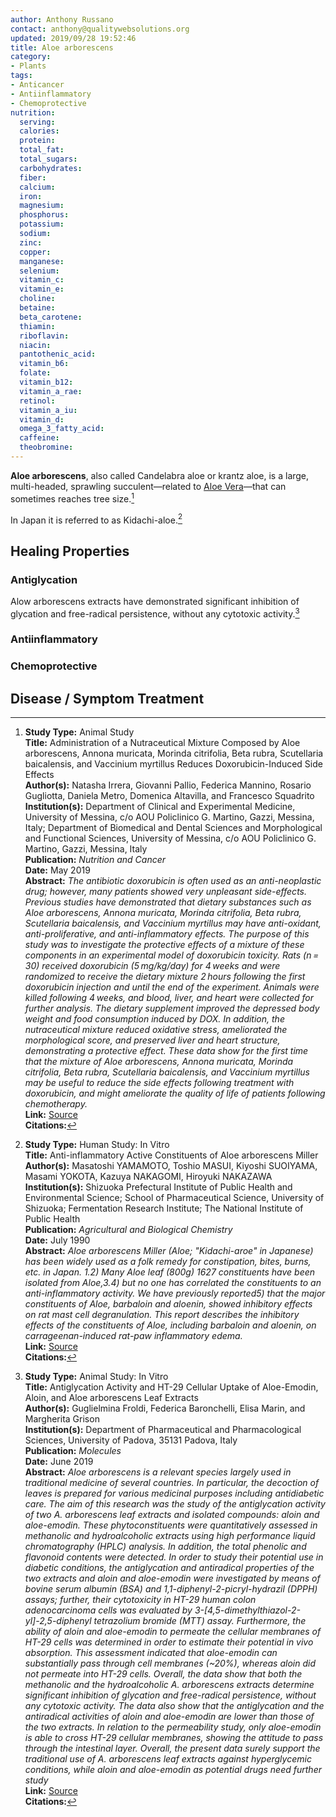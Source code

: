 ```yaml
---
author: Anthony Russano
contact: anthony@qualitywebsolutions.org
updated: 2019/09/28 19:52:46
title: Aloe arborescens
category:
- Plants
tags:
- Anticancer
- Antiinflammatory
- Chemoprotective
nutrition:
  serving: 
  calories: 
  protein: 
  total_fat: 
  total_sugars: 
  carbohydrates:
  fiber: 
  calcium: 
  iron: 
  magnesium: 
  phosphorus: 
  potassium: 
  sodium: 
  zinc: 
  copper:
  manganese: 
  selenium: 
  vitamin_c:
  vitamin_e: 
  choline: 
  betaine: 
  beta_carotene: 
  thiamin: 
  riboflavin: 
  niacin: 
  pantothenic_acid: 
  vitamin_b6: 
  folate: 
  vitamin_b12: 
  vitamin_a_rae: 
  retinol: 
  vitamin_a_iu: 
  vitamin_d: 
  omega_3_fatty_acid: 
  caffeine: 
  theobromine: 
---
```

**Aloe arborescens**, also called Candelabra aloe or krantz aloe, is a large, multi-headed, sprawling succulent—related to [Aloe Vera](/aloe-vera/)—that can sometimes reaches tree size.[^1]

In Japan it is referred to as Kidachi-aloe.[^2]

## Healing Properties

### Antiglycation

Alow arborescens extracts have demonstrated significant inhibition of glycation and free-radical persistence, without any cytotoxic activity.[^3]

### Antiinflammatory

### Chemoprotective

## Disease / Symptom Treatment

[^1]: **Study Type:**  Animal Study<br>**Title:** Administration of a Nutraceutical Mixture Composed by Aloe arborescens, Annona muricata, Morinda citrifolia, Beta rubra, Scutellaria baicalensis, and Vaccinium myrtillus Reduces Doxorubicin-Induced Side Effects<br>**Author(s):** Natasha Irrera, Giovanni Pallio, Federica Mannino, Rosario Gugliotta, Daniela Metro, Domenica Altavilla, and Francesco Squadrito<br>**Institution(s):** Department of Clinical and Experimental Medicine, University of Messina, c/o AOU Policlinico G. Martino, Gazzi, Messina, Italy; Department of Biomedical and Dental Sciences and Morphological and Functional Sciences, University of Messina, c/o AOU Policlinico G. Martino, Gazzi, Messina, Italy<br>**Publication:** <i>Nutrition and Cancer</i><br>**Date:** May 2019<br>**Abstract:** <i>The antibiotic doxorubicin is often used as an anti-neoplastic drug; however, many patients showed very unpleasant side-effects. Previous studies have demonstrated that dietary substances such as Aloe arborescens, Annona muricata, Morinda citrifolia, Beta rubra, Scutellaria baicalensis, and Vaccinium myrtillus may have anti-oxidant, anti-proliferative, and anti-inflammatory effects. The purpose of this study was to investigate the protective effects of a mixture of these components in an experimental model of doxorubicin toxicity. Rats (n = 30) received doxorubicin (5 mg/kg/day) for 4 weeks and were randomized to receive the dietary mixture 2 hours following the first doxorubicin injection and until the end of the experiment. Animals were killed following 4 weeks, and blood, liver, and heart were collected for further analysis. The dietary supplement improved the depressed body weight and food consumption induced by DOX. In addition, the nutraceutical mixture reduced oxidative stress, ameliorated the morphological score, and preserved liver and heart structure, demonstrating a protective effect. These data show for the first time that the mixture of Aloe arborescens, Annona muricata, Morinda citrifolia, Beta rubra, Scutellaria baicalensis, and Vaccinium myrtillus may be useful to reduce the side effects following treatment with doxorubicin, and might ameliorate the quality of life of patients following chemotherapy.</i><br>**Link:** [Source](https://doi.org/10.1080/01635581.2019.1633364)<br>**Citations:**

[^2]: **Study Type:** Human Study: In Vitro<br>**Title:** Anti-inflammatory Active Constituents of Aloe arborescens Miller<br>**Author(s):** Masatoshi YAMAMOTO, Toshio MASUI, Kiyoshi SUOIYAMA, Masami YOKOTA, Kazuya NAKAGOMI, Hiroyuki NAKAZAWA<br>**Institution(s):** Shizuoka Prefectural Institute of Public Health and Environmental Science; School of Pharmaceutical Science, University of Shizuoka; Fermentation Research Institute; The National Institute of Public Health<br>**Publication:** <i>Agricultural and Biological Chemistry</i><br>**Date:** July 1990<br>**Abstract:** <i>Aloe arborescens Miller (Aloe; "Kidachi-aroe" in Japanese) has been widely used as a folk remedy for constipation, bites, burns, etc. in Japan. 1.2) Many Aloe leaf (800g) 1627 constituents have been isolated from Aloe,3.4) but no one has correlated the constituents to an anti-inflammatory activity. We have previously reported5) that the major constituents of Aloe, barbaloin and aloenin, showed inhibitory effects on rat mast cell degranulation. This report describes the inhibitory effects of the constituents of Aloe, including barbaloin and aloenin, on carrageenan-induced rat-paw inflammatory edema.</i><br>**Link:** [Source](https://doi.org/10.1271/bbb1961.55.1627)<br>**Citations:**   

[^3]: **Study Type:**  Animal Study: In Vitro<br>**Title:** Antiglycation Activity and HT-29 Cellular Uptake of Aloe-Emodin, Aloin, and Aloe arborescens Leaf Extracts<br>**Author(s):** Guglielmina Froldi, Federica Baronchelli, Elisa Marin, and Margherita Grison<br>**Institution(s):** Department of Pharmaceutical and Pharmacological Sciences, University of Padova, 35131 Padova, Italy<br>**Publication:** <i>Molecules</i><br>**Date:** June 2019<br>**Abstract:** <i>Aloe arborescens is a relevant species largely used in traditional medicine of several countries. In particular, the decoction of leaves is prepared for various medicinal purposes including antidiabetic care. The aim of this research was the study of the antiglycation activity of two A. arborescens leaf extracts and isolated compounds: aloin and aloe-emodin. These phytoconstituents were quantitatively assessed in methanolic and hydroalcoholic extracts using high performance liquid chromatography (HPLC) analysis. In addition, the total phenolic and flavonoid contents were detected. In order to study their potential use in diabetic conditions, the antiglycation and antiradical properties of the two extracts and aloin and aloe-emodin were investigated by means of bovine serum albumin (BSA) and 1,1-diphenyl-2-picryl-hydrazil (DPPH) assays; further, their cytotoxicity in HT-29 human colon adenocarcinoma cells was evaluated by 3-[4,5-dimethylthiazol-2-yl]-2,5-diphenyl tetrazolium bromide (MTT) assay. Furthermore, the ability of aloin and aloe-emodin to permeate the cellular membranes of HT-29 cells was determined in order to estimate their potential in vivo absorption. This assessment indicated that aloe-emodin can substantially pass through cell membranes (~20%), whereas aloin did not permeate into HT-29 cells. Overall, the data show that both the methanolic and the hydroalcoholic A. arborescens extracts determine significant inhibition of glycation and free-radical persistence, without any cytotoxic activity. The data also show that the antiglycation and the antiradical activities of aloin and aloe-emodin are lower than those of the two extracts. In relation to the permeability study, only aloe-emodin is able to cross HT-29 cellular membranes, showing the attitude to pass through the intestinal layer. Overall, the present data surely support the traditional use of A. arborescens leaf extracts against hyperglycemic conditions, while aloin and aloe-emodin as potential drugs need further study</i><br>**Link:** [Source](https://doi.org/10.3390/molecules24112128)<br>**Citations:**   

[^5]: **Study Type:**  Animal Study, Commentary, Human Study: In Vitro - In Vivo - In Silico, Human: Case Report, Meta Analysis, Review<br>**Title:** <br>**Author(s):**  <br>**Institution(s):** <br>**Publication:** <i> </i><br>**Date:** <br>**Abstract:** <i> </i><br>**Link:** [Source]()<br>**Citations:**   